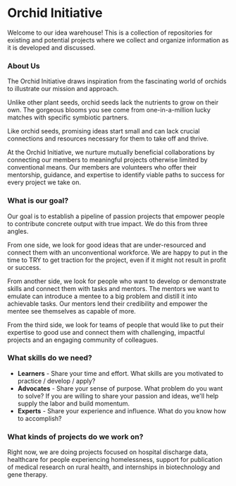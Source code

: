 # Orchid Initiative
Welcome to our idea warehouse! This is a collection of repositories for existing and potential projects where we collect and organize information as it is developed and discussed.  


### About Us

The Orchid Initiative draws inspiration from the fascinating world of orchids to illustrate our mission and approach.

Unlike other plant seeds, orchid seeds lack the nutrients to grow on their own. The gorgeous blooms you see come from one-in-a-million lucky matches with specific symbiotic partners.

​Like orchid seeds, promising ideas start small and can lack crucial connections and resources necessary for them to take off and thrive.

​At the Orchid Initiative, we nurture mutually beneficial collaborations by connecting our members to meaningful projects otherwise limited by conventional means. Our members are volunteers who offer their mentorship, guidance, and expertise to identify viable paths to success for every project we take on.

### What is our goal?
Our goal is to establish a pipeline of passion projects that empower people to contribute concrete output with true impact.  We do this from three angles.

From one side, we look for good ideas that are under-resourced and connect them with an unconventional workforce. We are happy to put in the time to TRY to get traction for the project, even if it might not result in profit or success.

From another side, we look for people who want to develop or demonstrate skills and connect them with tasks and mentors.  The mentors we want to emulate can introduce a mentee to a big problem and distill it into achievable tasks. Our mentors lend their credibility and empower the mentee see themselves as capable of more.

From the third side, we look for teams of people that would like to put their expertise to good use and connect them with challenging, impactful projects and an engaging community of colleagues.

### What skills do we need?
- **Learners** - Share your time and effort.  What skills are you motivated to practice / develop / apply?
- **Advocates** - Share your sense of purpose.  What problem do you want to solve?  If you are willing to share your passion and ideas, we'll help supply the labor and build momentum.
- **Experts** - Share your experience and influence.  What do you know how to accomplish?


### What kinds of projects do we work on?
Right now, we are doing projects focused on hospital discharge data, healthcare for people experiencing homelessness, support for publication of medical research on rural health, and internships in biotechnology and gene therapy.
